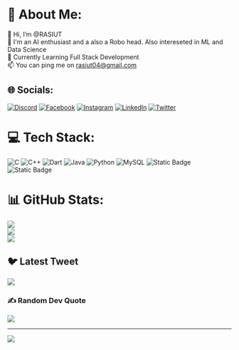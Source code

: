 # 💫 About Me:
👋 Hi, I’m @RASIUT<br>👀 I'm an AI enthusiast and a also a Robo head. Also intereseted in ML and Data Science<br>🌱 Currently Learning Full Stack Development<br>📫 You can ping me on rasiut04@gmail.com


## 🌐 Socials:
[![Discord](https://img.shields.io/badge/Discord-%237289DA.svg?logo=discord&logoColor=white)](https://discord.gg/RASIUT#1180) [![Facebook](https://img.shields.io/badge/Facebook-%231877F2.svg?logo=Facebook&logoColor=white)](https://facebook.com/@RASIUT) [![Instagram](https://img.shields.io/badge/Instagram-%23E4405F.svg?logo=Instagram&logoColor=white)](https://instagram.com/rasiut_2901) [![LinkedIn](https://img.shields.io/badge/LinkedIn-%230077B5.svg?logo=linkedin&logoColor=white)](https://linkedin.com/in/rahul-mansingh-rout-839196243) [![Twitter](https://img.shields.io/badge/Twitter-%231DA1F2.svg?logo=Twitter&logoColor=white)](https://twitter.com/@R_M_Rout) 

# 💻 Tech Stack:
![C](https://img.shields.io/badge/c-%2300599C.svg?style=for-the-badge&logo=c&logoColor=white) ![C++](https://img.shields.io/badge/c++-%2300599C.svg?style=for-the-badge&logo=c%2B%2B&logoColor=white) ![Dart](https://img.shields.io/badge/dart-%230175C2.svg?style=for-the-badge&logo=dart&logoColor=white) ![Java](https://img.shields.io/badge/java-%23ED8B00.svg?style=for-the-badge&logo=java&logoColor=white) ![Python](https://img.shields.io/badge/python-3670A0?style=for-the-badge&logo=python&logoColor=ffdd54) ![MySQL](https://img.shields.io/badge/mysql-%2300f.svg?style=for-the-badge&logo=mysql&logoColor=white) ![Static Badge](https://img.shields.io/badge/MERN-3670A0?style=for-the-badge&logo=MERN&logoColor=ffdd54) ![Static Badge](https://img.shields.io/badge/DSA%20-3670A0?style=for-the-badge&logo=purple&logoColor=#800080)

# 📊 GitHub Stats:
![](https://github-readme-stats.vercel.app/api?username=RASIUT&theme=dark&hide_border=false&include_all_commits=false&count_private=false)<br/>
![](https://github-readme-streak-stats.herokuapp.com/?user=RASIUT&theme=dark&hide_border=false)<br/>
![](https://github-readme-stats.vercel.app/api/top-langs/?username=RASIUT&theme=dark&hide_border=false&include_all_commits=false&count_private=false&layout=compact)

## 🐦 Latest Tweet
[![](https://gtce.itsvg.in/api?username=@R_M_Rout)](https://github.com/VishwaGauravIn/github-twitter-card-embed)

### ✍️ Random Dev Quote
![](https://quotes-github-readme.vercel.app/api?type=horizontal&theme=radical)

---
[![](https://visitcount.itsvg.in/api?id=RASIUT&icon=0&color=0)](https://visitcount.itsvg.in)

<!-- Proudly created with GPRM ( https://gprm.itsvg.in ) -->
